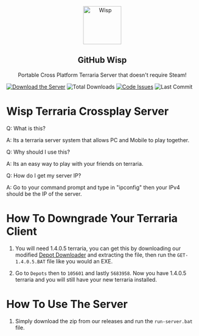 <p align="center">
 <img width="100px" src="https://cdn.discordapp.com/attachments/850527489075970108/850758143524732938/Wisp_Logo.png" align="center" alt="Wisp" />
 <h2 align="center">GitHub Wisp</h2>
 <p align="center">Portable Cross Platform Terraria Server that doesn't require Steam!</p>
</p>

[![Download the Server](https://img.shields.io/badge/download-server-brightgreen?style=for-the-badge "Download")]( "Download")
![Total Downloads](https://img.shields.io/github/downloads/PringleCPP/Wisp-Terraria-Crossplay-Server/total?style=for-the-badge)
[![Code Issues](https://img.shields.io/github/issues/PringleCPP/Wisp-Terraria-Crossplay-Server?color=red&label=Code%20Issues&style=for-the-badge)](https://google.com)
![Last Commit](https://img.shields.io/github/last-commit/PringleCPP/Wisp-Terraria-Crossplay-Server?style=for-the-badge)

# Wisp Terraria Crossplay Server

Q: What is this?

A: Its a terraria server system that allows PC and Mobile to play together.

Q: Why should I use this?

A: Its an easy way to play with your friends on terraria.

Q: How do I get my server IP?

A: Go to your command prompt and type in "ipconfig" then your IPv4 should be the IP of the server.

# How To Downgrade Your Terraria Client
1. You will need 1.4.0.5 terraria, you can get this by downloading our modified [Depot Downloader]() and extracting the file, then run the `GET-1.4.0.5.BAT` file like you would an EXE.

2. Go to `Depots` then to `105601` and lastly `5683958`. Now you have 1.4.0.5 terraria and you will still have your new terraria installed.

# How To Use The Server
1. Simply download the zip from our releases and run the `run-server.bat` file.
